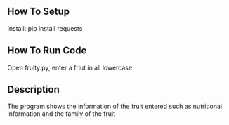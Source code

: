 ## How To Setup

Install: pip install requests

## How To Run Code

Open fruity.py, enter a friut in all lowercase

## Description

The program shows the information of the fruit entered such as nutritional information and the family of the fruit


